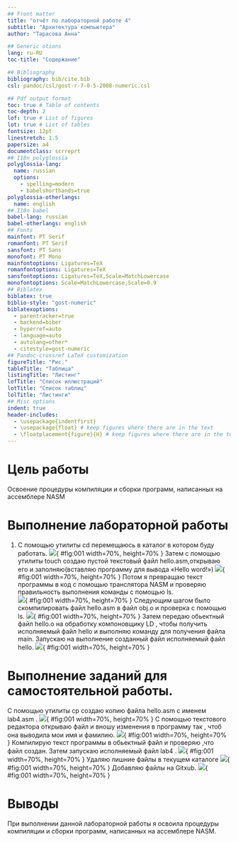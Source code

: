 ```yaml
---
## Front matter
title: "отчёт по лабораторной работе 4"
subtitle: "Архитектура компьютера"
author: "Тарасова Анна"

## Generic otions
lang: ru-RU
toc-title: "Содержание"

## Bibliography
bibliography: bib/cite.bib
csl: pandoc/csl/gost-r-7-0-5-2008-numeric.csl

## Pdf output format
toc: true # Table of contents
toc-depth: 2
lof: true # List of figures
lot: true # List of tables
fontsize: 12pt
linestretch: 1.5
papersize: a4
documentclass: scrreprt
## I18n polyglossia
polyglossia-lang:
  name: russian
  options:
	- spelling=modern
	- babelshorthands=true
polyglossia-otherlangs:
  name: english
## I18n babel
babel-lang: russian
babel-otherlangs: english
## Fonts
mainfont: PT Serif
romanfont: PT Serif
sansfont: PT Sans
monofont: PT Mono
mainfontoptions: Ligatures=TeX
romanfontoptions: Ligatures=TeX
sansfontoptions: Ligatures=TeX,Scale=MatchLowercase
monofontoptions: Scale=MatchLowercase,Scale=0.9
## Biblatex
biblatex: true
biblio-style: "gost-numeric"
biblatexoptions:
  - parentracker=true
  - backend=biber
  - hyperref=auto
  - language=auto
  - autolang=other*
  - citestyle=gost-numeric
## Pandoc-crossref LaTeX customization
figureTitle: "Рис."
tableTitle: "Таблица"
listingTitle: "Листинг"
lofTitle: "Список иллюстраций"
lotTitle: "Список таблиц"
lolTitle: "Листинги"
## Misc options
indent: true
header-includes:
  - \usepackage{indentfirst}
  - \usepackage{float} # keep figures where there are in the text
  - \floatplacement{figure}{H} # keep figures where there are in the text
---
```


# Цель работы

Освоение процедуры компиляции и сборки программ, написанных на ассемблере NASM


# Выполнение лабораторной работы

1. С помощью утилиты cd перемещаюсь в каталог в котором буду работать.
![](image/01.png){ #fig:001 width=70%, height=70% }
Затем с помощью утилиты touch создаю пустой текстовый файл hello.asm,открываю его и заполняю(вставляю программу для вывода «Hello word!»)
![](image/02.png){ #fig:001 width=70%, height=70% }
Потом я превращаю текст программы в код с помощью транслятора NASM и проверяю правильность выполнения команды с помощью ls.  
![](image/03.png){ #fig:001 width=70%, height=70% }
Следующим шагом было скомпилировать файл hello.asm в файл obj.o и проверка с помощью ls.
![](image/04.png){ #fig:001 width=70%, height=70% }
Затем передаю обьектный файл hello.o на обработку компоновщику LD , чтобы получить исполняемый файл hello и выполняю команду для получения файла main. Запускаю на выполнение созданный файл исполняемый файл hello.
![](image/05.png){ #fig:001 width=70%, height=70% }
# Выполнение заданий для самостоятельной работы.

С помощью утилиты cp создаю копию файла hello.asm с именем lab4.asm .
![](image/06.png){ #fig:001 width=70%, height=70% }
С помощью текстового редактора открываю файл и вношу изменения в программу так , чтоб она выводила мои имя и фамилию.
![](image/07.png){ #fig:001 width=70%, height=70% }
Компилирую текст программы в обьектный файл  и проверяю ,что файл создан. Затем запускаю исполняемый файл  lab4 .
![](image/08.png){ #fig:001 width=70%, height=70% }
Удаляю лишние файлы в текущем каталоге
![](image/09.png){ #fig:001 width=70%, height=70% }
Добавляю файлы на Gitxub.
![](image/10.png){ #fig:001 width=70%, height=70% }

# Выводы

При выполнении данной лабораторной работы я освоила процедуры компиляции и сборки программ, написанных на ассемблере NASM.

